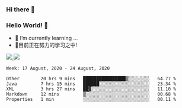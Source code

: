 ### Hi there 👋
### Hello World! 🙌

- 🌱 I’m currently learning ...
- 📖目前正在努力的学习之中!

<a href="https://github.com/anuraghazra/github-readme-stats">
  <img src="https://github-readme-stats.vercel.app/api?username=keyboardWithDream&show_icons=true&repo=github-readme-stats" />
</a>
<a href="https://github.com/anuraghazra/convoychat">
  <img src="https://github-readme-stats.vercel.app/api/top-langs/?username=keyboardWithDream&layout=compact&repo=convoychat" />
</a>



<!--START_SECTION:waka-->
```text
Week: 17 August, 2020 - 24 August, 2020

Other        20 hrs 9 mins   ████████████████▒░░░░░░░░   64.77 % 
Java         7 hrs 15 mins   ██████░░░░░░░░░░░░░░░░░░░   23.34 % 
XML          3 hrs 27 mins   ██▓░░░░░░░░░░░░░░░░░░░░░░   11.10 % 
Markdown     12 mins         ▒░░░░░░░░░░░░░░░░░░░░░░░░   00.68 % 
Properties   1 min           ░░░░░░░░░░░░░░░░░░░░░░░░░   00.11 % 
```
<!--END_SECTION:waka-->
